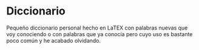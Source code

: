 # Diccionario
Pequeño diccionario personal hecho en LaTEX con palabras nuevas que voy conociendo o con palabras que ya conocía pero cuyo uso es bastante poco común y he acabado olvidando.

